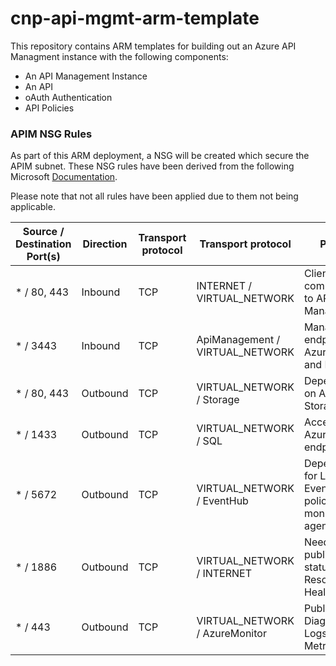 # cnp-api-mgmt-arm-template

This repository contains ARM templates for building out an Azure API Managment instance with the following components:

* An API Management Instance
* An API
* oAuth Authentication
* API Policies

### APIM NSG Rules
As part of this ARM deployment, a NSG will be created which secure the APIM subnet. These NSG rules have been derived from the following Microsoft [Documentation](https://docs.microsoft.com/en-us/azure/api-management/api-management-using-with-vnet#-common-network-configuration-issues).

Please note that not all rules have been applied due to them not being applicable.

|Source / Destination Port(s)|Direction|Transport protocol|Transport protocol|Purpose|
|---|---|---|---|---|
| * / 80, 443|Inbound|TCP|INTERNET / VIRTUAL_NETWORK|Client communication to API Management|
|* / 3443|Inbound|TCP|ApiManagement / VIRTUAL_NETWORK|Management endpoint for Azure portal and Powershell|
|* / 80, 443|Outbound|TCP|VIRTUAL_NETWORK / Storage|Dependency on Azure Storage|
|* / 1433|Outbound|TCP|VIRTUAL_NETWORK / SQL|Access to Azure SQL endpoints|
|* / 5672|Outbound|TCP|VIRTUAL_NETWORK / EventHub|Dependency for Log to Event Hub policy and monitoring agent|
|* / 1886|Outbound|TCP|VIRTUAL_NETWORK / INTERNET|Needed to publish Health status to Resource Health|
|* / 443|Outbound|TCP|VIRTUAL_NETWORK / AzureMonitor|Publish Diagnostics Logs and Metrics|